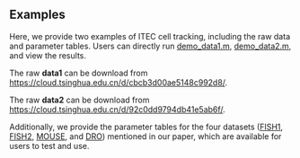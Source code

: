 ## Examples

Here, we provide two examples of ITEC cell tracking, including the raw data and parameter tables. Users can directly run [demo_data1.m](demo_data1.m), [demo_data2.m](demo_data2.m), and view the results.

The raw **data1** can be download from https://cloud.tsinghua.edu.cn/d/cbcb3d00ae5148c992d8/.

The raw **data2** can be download from https://cloud.tsinghua.edu.cn/d/92c0dd9794db41e5ab6f/.

Additionally, we provide the parameter tables for the four datasets ([FISH1](params_FISH1.csv), [FISH2](params_FISH2.csv), [MOUSE](params_MOUSE.csv), and [DRO](params_DRO.csv)) mentioned in our paper, which are available for users to test and use.
